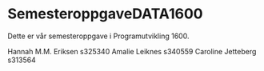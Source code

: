 # SemesteroppgaveDATA1600

Dette er vår semesteroppgave i Programutvikling 1600.

Hannah M.M. Eriksen s325340
Amalie Leiknes s340559
Caroline Jetteberg s313564
